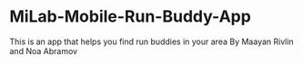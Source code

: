 # MiLab-Mobile-Run-Buddy-App
This is an app that helps you find run buddies in your area
By Maayan Rivlin and Noa Abramov
